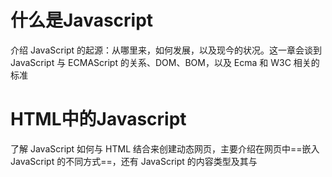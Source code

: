 # 什么是Javascript

介绍 JavaScript 的起源：从哪里来，如何发展，以及现今的状况。这一章会谈到 JavaScript 与 ECMAScript 的关系、DOM、BOM，以及 Ecma 和 W3C 相关的标准



# HTML中的Javascript

了解 JavaScript 如何与 HTML 结合来创建动态网页，主要介绍在网页中==嵌入JavaScript 的不同方式==，还有 JavaScript 的内容类型及其与<script>元素的关系



